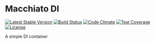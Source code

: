 # Macchiato DI

[![Latest Stable Version](https://poser.pugx.org/macchiatophp/di/v/stable)](https://packagist.org/packages/macchiatophp/di)
[![Build Status](https://travis-ci.org/macchiatophp/di.png)](https://travis-ci.org/macchiatophp/di)
[![Code Climate](https://codeclimate.com/github/macchiatophp/di/badges/gpa.svg)](https://codeclimate.com/github/macchiatophp/di)
[![Test Coverage](https://codeclimate.com/github/macchiatophp/di/badges/coverage.svg)](https://codeclimate.com/github/macchiatophp/di/coverage)
[![License](https://poser.pugx.org/macchiatophp/di/license)](https://packagist.org/packages/macchiatophp/di)

A simple DI container